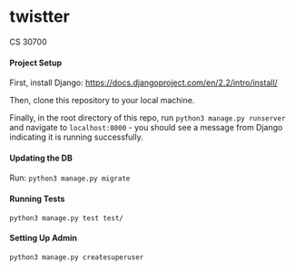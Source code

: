 # twistter
CS 30700

#### Project Setup

First, install Django: https://docs.djangoproject.com/en/2.2/intro/install/

Then, clone this repository to your local machine.

Finally, in the root directory of this repo, run `python3 manage.py runserver` and navigate to `localhost:8000` - you should see a message from Django indicating it is running successfully.

#### Updating the DB

Run: `python3 manage.py migrate`

#### Running Tests

`python3 manage.py test test/`

#### Setting Up Admin

`python3 manage.py createsuperuser`
